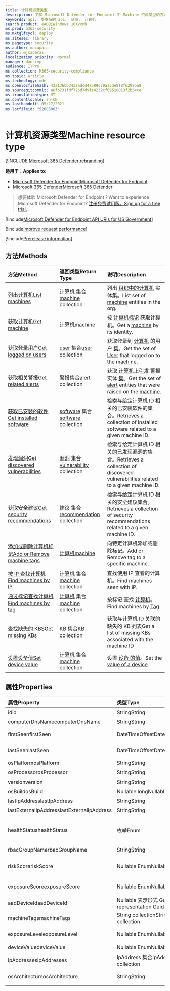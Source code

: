 ```yaml
---
title: 计算机资源类型
description: 了解 Microsoft Defender for Endpoint 中 Machine 资源类型的方法和属性。
keywords: api， 受支持的 api， 获取， 计算机
search.product: eADQiWindows 10XVcnh
ms.prod: m365-security
ms.mktglfcycl: deploy
ms.sitesec: library
ms.pagetype: security
ms.author: macapara
author: mjcaparas
localization_priority: Normal
manager: dansimp
audience: ITPro
ms.collection: M365-security-compliance
ms.topic: article
ms.technology: mde
ms.openlocfilehash: 43a136bb3432adcd47589d29aa5de8f8f6299ba8
ms.sourcegitcommit: a6fb731fdf726d7d9fe4232cf69510013f2b54ce
ms.translationtype: MT
ms.contentlocale: zh-CN
ms.lasthandoff: 05/27/2021
ms.locfileid: "52683063"
---
```

# <a name="machine-resource-type"></a><span data-ttu-id="5bfd1-104">计算机资源类型</span><span class="sxs-lookup"><span data-stu-id="5bfd1-104">Machine resource type</span></span>

[!INCLUDE [Microsoft 365 Defender rebranding](../../includes/microsoft-defender.md)]

<span data-ttu-id="5bfd1-105">**适用于：**</span><span class="sxs-lookup"><span data-stu-id="5bfd1-105">**Applies to:**</span></span>
- [<span data-ttu-id="5bfd1-106">Microsoft Defender for Endpoint</span><span class="sxs-lookup"><span data-stu-id="5bfd1-106">Microsoft Defender for Endpoint</span></span>](https://go.microsoft.com/fwlink/p/?linkid=2154037)
- [<span data-ttu-id="5bfd1-107">Microsoft 365 Defender</span><span class="sxs-lookup"><span data-stu-id="5bfd1-107">Microsoft 365 Defender</span></span>](https://go.microsoft.com/fwlink/?linkid=2118804)

> <span data-ttu-id="5bfd1-108">想要体验 Microsoft Defender for Endpoint？</span><span class="sxs-lookup"><span data-stu-id="5bfd1-108">Want to experience Microsoft Defender for Endpoint?</span></span> [<span data-ttu-id="5bfd1-109">注册免费试用版。</span><span class="sxs-lookup"><span data-stu-id="5bfd1-109">Sign up for a free trial.</span></span>](https://www.microsoft.com/microsoft-365/windows/microsoft-defender-atp?ocid=docs-wdatp-exposedapis-abovefoldlink) 

[!include[Microsoft Defender for Endpoint API URIs for US Government](../../includes/microsoft-defender-api-usgov.md)]

[!include[Improve request performance](../../includes/improve-request-performance.md)]

[!include[Prerelease information](../../includes/prerelease.md)]

## <a name="methods"></a><span data-ttu-id="5bfd1-110">方法</span><span class="sxs-lookup"><span data-stu-id="5bfd1-110">Methods</span></span>

<span data-ttu-id="5bfd1-111">方法</span><span class="sxs-lookup"><span data-stu-id="5bfd1-111">Method</span></span>|<span data-ttu-id="5bfd1-112">返回类型</span><span class="sxs-lookup"><span data-stu-id="5bfd1-112">Return Type</span></span> |<span data-ttu-id="5bfd1-113">说明</span><span class="sxs-lookup"><span data-stu-id="5bfd1-113">Description</span></span>
:---|:---|:---
[<span data-ttu-id="5bfd1-114">列出计算机</span><span class="sxs-lookup"><span data-stu-id="5bfd1-114">List machines</span></span>](get-machines.md) | <span data-ttu-id="5bfd1-115">[计算机](machine.md) 集合</span><span class="sxs-lookup"><span data-stu-id="5bfd1-115">[machine](machine.md) collection</span></span> | <span data-ttu-id="5bfd1-116">列出 [组织中的计算机](machine.md) 实体集。</span><span class="sxs-lookup"><span data-stu-id="5bfd1-116">List set of [machine](machine.md) entities in the org.</span></span>
[<span data-ttu-id="5bfd1-117">获取计算机</span><span class="sxs-lookup"><span data-stu-id="5bfd1-117">Get machine</span></span>](get-machine-by-id.md) | [<span data-ttu-id="5bfd1-118">计算机</span><span class="sxs-lookup"><span data-stu-id="5bfd1-118">machine</span></span>](machine.md) | <span data-ttu-id="5bfd1-119">按 [计算机标识](machine.md) 获取计算机。</span><span class="sxs-lookup"><span data-stu-id="5bfd1-119">Get a [machine](machine.md) by its identity.</span></span>
[<span data-ttu-id="5bfd1-120">获取登录用户</span><span class="sxs-lookup"><span data-stu-id="5bfd1-120">Get logged on users</span></span>](get-machine-log-on-users.md) | <span data-ttu-id="5bfd1-121">[user](user.md) 集合</span><span class="sxs-lookup"><span data-stu-id="5bfd1-121">[user](user.md) collection</span></span> | <span data-ttu-id="5bfd1-122">获取登录到 [计算机](user.md) 的用户 [集](machine.md)。</span><span class="sxs-lookup"><span data-stu-id="5bfd1-122">Get the set of [User](user.md) that logged on to the [machine](machine.md).</span></span>
[<span data-ttu-id="5bfd1-123">获取相关警报</span><span class="sxs-lookup"><span data-stu-id="5bfd1-123">Get related alerts</span></span>](get-machine-related-alerts.md) | <span data-ttu-id="5bfd1-124">[警报](alerts.md)集合</span><span class="sxs-lookup"><span data-stu-id="5bfd1-124">[alert](alerts.md) collection</span></span> | <span data-ttu-id="5bfd1-125">获取 [计算机上引发](alerts.md) 警报实体 [集](machine.md)。</span><span class="sxs-lookup"><span data-stu-id="5bfd1-125">Get the set of [alert](alerts.md) entities that were raised on the [machine](machine.md).</span></span>
[<span data-ttu-id="5bfd1-126">获取已安装的软件</span><span class="sxs-lookup"><span data-stu-id="5bfd1-126">Get installed software</span></span>](get-installed-software.md) | <span data-ttu-id="5bfd1-127">[software](software.md) 集合</span><span class="sxs-lookup"><span data-stu-id="5bfd1-127">[software](software.md) collection</span></span> | <span data-ttu-id="5bfd1-128">检索与给定计算机 ID 相关的已安装软件的集合。</span><span class="sxs-lookup"><span data-stu-id="5bfd1-128">Retrieves a collection of installed software related to a given machine ID.</span></span>
[<span data-ttu-id="5bfd1-129">发现漏洞</span><span class="sxs-lookup"><span data-stu-id="5bfd1-129">Get discovered vulnerabilities</span></span>](get-discovered-vulnerabilities.md) | <span data-ttu-id="5bfd1-130">[漏洞](vulnerability.md) 集合</span><span class="sxs-lookup"><span data-stu-id="5bfd1-130">[vulnerability](vulnerability.md) collection</span></span> | <span data-ttu-id="5bfd1-131">检索与给定计算机 ID 相关的已发现漏洞的集合。</span><span class="sxs-lookup"><span data-stu-id="5bfd1-131">Retrieves a collection of discovered vulnerabilities related to a given machine ID.</span></span>
[<span data-ttu-id="5bfd1-132">获取安全建议</span><span class="sxs-lookup"><span data-stu-id="5bfd1-132">Get security recommendations</span></span>](get-security-recommendations.md) | <span data-ttu-id="5bfd1-133">[建议](recommendation.md) 集合</span><span class="sxs-lookup"><span data-stu-id="5bfd1-133">[recommendation](recommendation.md) collection</span></span> | <span data-ttu-id="5bfd1-134">检索与给定计算机 ID 相关的安全建议集合。</span><span class="sxs-lookup"><span data-stu-id="5bfd1-134">Retrieves a collection of security recommendations related to a given machine ID.</span></span>
[<span data-ttu-id="5bfd1-135">添加或删除计算机标记</span><span class="sxs-lookup"><span data-stu-id="5bfd1-135">Add or Remove machine tags</span></span>](add-or-remove-machine-tags.md) | [<span data-ttu-id="5bfd1-136">计算机</span><span class="sxs-lookup"><span data-stu-id="5bfd1-136">machine</span></span>](machine.md) | <span data-ttu-id="5bfd1-137">向特定计算机添加或删除标记。</span><span class="sxs-lookup"><span data-stu-id="5bfd1-137">Add or Remove tag to a specific machine.</span></span>
[<span data-ttu-id="5bfd1-138">按 IP 查找计算机</span><span class="sxs-lookup"><span data-stu-id="5bfd1-138">Find machines by IP</span></span>](find-machines-by-ip.md) | <span data-ttu-id="5bfd1-139">[计算机](machine.md) 集合</span><span class="sxs-lookup"><span data-stu-id="5bfd1-139">[machine](machine.md) collection</span></span> | <span data-ttu-id="5bfd1-140">查找使用 IP 查看的计算机。</span><span class="sxs-lookup"><span data-stu-id="5bfd1-140">Find machines seen with IP.</span></span>
[<span data-ttu-id="5bfd1-141">通过标记查找计算机</span><span class="sxs-lookup"><span data-stu-id="5bfd1-141">Find machines by tag</span></span>](find-machines-by-tag.md) | <span data-ttu-id="5bfd1-142">[计算机](machine.md) 集合</span><span class="sxs-lookup"><span data-stu-id="5bfd1-142">[machine](machine.md) collection</span></span> | <span data-ttu-id="5bfd1-143">按标记 查找 [计算机](machine-tags.md)。</span><span class="sxs-lookup"><span data-stu-id="5bfd1-143">Find machines by [Tag](machine-tags.md).</span></span>
[<span data-ttu-id="5bfd1-144">查找缺失的 KBS</span><span class="sxs-lookup"><span data-stu-id="5bfd1-144">Get missing KBs</span></span>](get-missing-kbs-machine.md) | <span data-ttu-id="5bfd1-145">KB 集合</span><span class="sxs-lookup"><span data-stu-id="5bfd1-145">KB collection</span></span> | <span data-ttu-id="5bfd1-146">获取与计算机 ID 关联的缺失的 KB 列表</span><span class="sxs-lookup"><span data-stu-id="5bfd1-146">Get a list of missing KBs associated with the machine ID</span></span>
[<span data-ttu-id="5bfd1-147">设置设备值</span><span class="sxs-lookup"><span data-stu-id="5bfd1-147">Set device value</span></span>](set-device-value.md)| <span data-ttu-id="5bfd1-148">[计算机](machine.md) 集合</span><span class="sxs-lookup"><span data-stu-id="5bfd1-148">[machine](machine.md) collection</span></span> | <span data-ttu-id="5bfd1-149">设置 [设备 的值](tvm-assign-device-value.md)。</span><span class="sxs-lookup"><span data-stu-id="5bfd1-149">Set the [value of a device](tvm-assign-device-value.md).</span></span>

## <a name="properties"></a><span data-ttu-id="5bfd1-150">属性</span><span class="sxs-lookup"><span data-stu-id="5bfd1-150">Properties</span></span>

<span data-ttu-id="5bfd1-151">属性</span><span class="sxs-lookup"><span data-stu-id="5bfd1-151">Property</span></span> |   <span data-ttu-id="5bfd1-152">类型</span><span class="sxs-lookup"><span data-stu-id="5bfd1-152">Type</span></span>   |   <span data-ttu-id="5bfd1-153">说明</span><span class="sxs-lookup"><span data-stu-id="5bfd1-153">Description</span></span>
:---|:---|:---
<span data-ttu-id="5bfd1-154">id</span><span class="sxs-lookup"><span data-stu-id="5bfd1-154">id</span></span> | <span data-ttu-id="5bfd1-155">String</span><span class="sxs-lookup"><span data-stu-id="5bfd1-155">String</span></span> | <span data-ttu-id="5bfd1-156">[计算机](machine.md) 标识。</span><span class="sxs-lookup"><span data-stu-id="5bfd1-156">[machine](machine.md) identity.</span></span>
<span data-ttu-id="5bfd1-157">computerDnsName</span><span class="sxs-lookup"><span data-stu-id="5bfd1-157">computerDnsName</span></span> | <span data-ttu-id="5bfd1-158">String</span><span class="sxs-lookup"><span data-stu-id="5bfd1-158">String</span></span> | <span data-ttu-id="5bfd1-159">[计算机](machine.md) 完全限定的名称。</span><span class="sxs-lookup"><span data-stu-id="5bfd1-159">[machine](machine.md) fully qualified name.</span></span>
<span data-ttu-id="5bfd1-160">firstSeen</span><span class="sxs-lookup"><span data-stu-id="5bfd1-160">firstSeen</span></span> | <span data-ttu-id="5bfd1-161">DateTimeOffset</span><span class="sxs-lookup"><span data-stu-id="5bfd1-161">DateTimeOffset</span></span> | <span data-ttu-id="5bfd1-162">Microsoft Defender for [](machine.md) Endpoint 观测到计算机的第一个日期和时间。</span><span class="sxs-lookup"><span data-stu-id="5bfd1-162">First date and time where the [machine](machine.md) was observed by Microsoft Defender for Endpoint.</span></span>
<span data-ttu-id="5bfd1-163">lastSeen</span><span class="sxs-lookup"><span data-stu-id="5bfd1-163">lastSeen</span></span> | <span data-ttu-id="5bfd1-164">DateTimeOffset</span><span class="sxs-lookup"><span data-stu-id="5bfd1-164">DateTimeOffset</span></span> |<span data-ttu-id="5bfd1-165">上次接收的完整设备报告的时间和日期。</span><span class="sxs-lookup"><span data-stu-id="5bfd1-165">Time and date of the last received full device report.</span></span> <span data-ttu-id="5bfd1-166">设备通常每 24 小时发送一次完整报告。</span><span class="sxs-lookup"><span data-stu-id="5bfd1-166">A device typically sends a full report every 24 hours.</span></span>
<span data-ttu-id="5bfd1-167">osPlatform</span><span class="sxs-lookup"><span data-stu-id="5bfd1-167">osPlatform</span></span> | <span data-ttu-id="5bfd1-168">String</span><span class="sxs-lookup"><span data-stu-id="5bfd1-168">String</span></span> | <span data-ttu-id="5bfd1-169">操作系统平台。</span><span class="sxs-lookup"><span data-stu-id="5bfd1-169">Operating system platform.</span></span>
<span data-ttu-id="5bfd1-170">osProcessor</span><span class="sxs-lookup"><span data-stu-id="5bfd1-170">osProcessor</span></span> | <span data-ttu-id="5bfd1-171">String</span><span class="sxs-lookup"><span data-stu-id="5bfd1-171">String</span></span> | <span data-ttu-id="5bfd1-172">操作系统处理器。</span><span class="sxs-lookup"><span data-stu-id="5bfd1-172">Operating system processor.</span></span> <span data-ttu-id="5bfd1-173">请改为使用 osArchitecture 属性。</span><span class="sxs-lookup"><span data-stu-id="5bfd1-173">Use osArchitecture property instead.</span></span>
<span data-ttu-id="5bfd1-174">version</span><span class="sxs-lookup"><span data-stu-id="5bfd1-174">version</span></span> | <span data-ttu-id="5bfd1-175">String</span><span class="sxs-lookup"><span data-stu-id="5bfd1-175">String</span></span> | <span data-ttu-id="5bfd1-176">操作系统版本。</span><span class="sxs-lookup"><span data-stu-id="5bfd1-176">Operating system Version.</span></span>
<span data-ttu-id="5bfd1-177">osBuild</span><span class="sxs-lookup"><span data-stu-id="5bfd1-177">osBuild</span></span> | <span data-ttu-id="5bfd1-178">Nullable long</span><span class="sxs-lookup"><span data-stu-id="5bfd1-178">Nullable long</span></span> | <span data-ttu-id="5bfd1-179">操作系统内部版本编号。</span><span class="sxs-lookup"><span data-stu-id="5bfd1-179">Operating system build number.</span></span>
<span data-ttu-id="5bfd1-180">lastIpAddress</span><span class="sxs-lookup"><span data-stu-id="5bfd1-180">lastIpAddress</span></span> | <span data-ttu-id="5bfd1-181">String</span><span class="sxs-lookup"><span data-stu-id="5bfd1-181">String</span></span> | <span data-ttu-id="5bfd1-182">计算机上本地 NIC 上的最后一[个 IP。](machine.md)</span><span class="sxs-lookup"><span data-stu-id="5bfd1-182">Last IP on local NIC on the [machine](machine.md).</span></span>
<span data-ttu-id="5bfd1-183">lastExternalIpAddress</span><span class="sxs-lookup"><span data-stu-id="5bfd1-183">lastExternalIpAddress</span></span> | <span data-ttu-id="5bfd1-184">String</span><span class="sxs-lookup"><span data-stu-id="5bfd1-184">String</span></span> | <span data-ttu-id="5bfd1-185">计算机访问 Internet [的最后](machine.md) 一个 IP。</span><span class="sxs-lookup"><span data-stu-id="5bfd1-185">Last IP through which the [machine](machine.md) accessed the internet.</span></span>
<span data-ttu-id="5bfd1-186">healthStatus</span><span class="sxs-lookup"><span data-stu-id="5bfd1-186">healthStatus</span></span> | <span data-ttu-id="5bfd1-187">枚举</span><span class="sxs-lookup"><span data-stu-id="5bfd1-187">Enum</span></span> | <span data-ttu-id="5bfd1-188">[计算机](machine.md) 运行状况状态。</span><span class="sxs-lookup"><span data-stu-id="5bfd1-188">[machine](machine.md) health status.</span></span> <span data-ttu-id="5bfd1-189">可能的值包括："Active"、"Inactive"、"ImpairedCommunication"、"NoSensorData"、"NoSensorDataImpairedCommunication"和"Unknown"。</span><span class="sxs-lookup"><span data-stu-id="5bfd1-189">Possible values are: "Active", "Inactive", "ImpairedCommunication", "NoSensorData", "NoSensorDataImpairedCommunication" and "Unknown".</span></span> 
<span data-ttu-id="5bfd1-190">rbacGroupName</span><span class="sxs-lookup"><span data-stu-id="5bfd1-190">rbacGroupName</span></span> | <span data-ttu-id="5bfd1-191">String</span><span class="sxs-lookup"><span data-stu-id="5bfd1-191">String</span></span> | <span data-ttu-id="5bfd1-192">计算机组名称。</span><span class="sxs-lookup"><span data-stu-id="5bfd1-192">Machine group Name.</span></span>
<span data-ttu-id="5bfd1-193">riskScore</span><span class="sxs-lookup"><span data-stu-id="5bfd1-193">riskScore</span></span> | <span data-ttu-id="5bfd1-194">Nullable Enum</span><span class="sxs-lookup"><span data-stu-id="5bfd1-194">Nullable Enum</span></span> | <span data-ttu-id="5bfd1-195">由 Microsoft Defender 终结点评估的风险评分。</span><span class="sxs-lookup"><span data-stu-id="5bfd1-195">Risk score as evaluated by Microsoft Defender for Endpoint.</span></span> <span data-ttu-id="5bfd1-196">可能的值包括："None"、"Informational"、"Low"、"Medium"和"High"。</span><span class="sxs-lookup"><span data-stu-id="5bfd1-196">Possible values are: 'None', 'Informational', 'Low', 'Medium' and 'High'.</span></span>
<span data-ttu-id="5bfd1-197">exposureScore</span><span class="sxs-lookup"><span data-stu-id="5bfd1-197">exposureScore</span></span> | <span data-ttu-id="5bfd1-198">Nullable Enum</span><span class="sxs-lookup"><span data-stu-id="5bfd1-198">Nullable Enum</span></span> | <span data-ttu-id="5bfd1-199">[由](tvm-exposure-score.md) Microsoft Defender for Endpoint 评估的曝光评分。</span><span class="sxs-lookup"><span data-stu-id="5bfd1-199">[Exposure score](tvm-exposure-score.md) as evaluated by Microsoft Defender for Endpoint.</span></span> <span data-ttu-id="5bfd1-200">可能的值包括："None"、"Low"、"Medium"和"High"。</span><span class="sxs-lookup"><span data-stu-id="5bfd1-200">Possible values are: 'None', 'Low', 'Medium' and 'High'.</span></span>
<span data-ttu-id="5bfd1-201">aadDeviceId</span><span class="sxs-lookup"><span data-stu-id="5bfd1-201">aadDeviceId</span></span> | <span data-ttu-id="5bfd1-202">Nullable 表示形式 Guid</span><span class="sxs-lookup"><span data-stu-id="5bfd1-202">Nullable representation Guid</span></span> | <span data-ttu-id="5bfd1-203">当计算机已 (AAD [时](machine.md) ，AAD 设备 ID) 。</span><span class="sxs-lookup"><span data-stu-id="5bfd1-203">AAD Device ID (when [machine](machine.md) is AAD Joined).</span></span>
<span data-ttu-id="5bfd1-204">machineTags</span><span class="sxs-lookup"><span data-stu-id="5bfd1-204">machineTags</span></span> | <span data-ttu-id="5bfd1-205">String collection</span><span class="sxs-lookup"><span data-stu-id="5bfd1-205">String collection</span></span> | <span data-ttu-id="5bfd1-206">计算机 [标记](machine.md) 集。</span><span class="sxs-lookup"><span data-stu-id="5bfd1-206">Set of [machine](machine.md) tags.</span></span>
<span data-ttu-id="5bfd1-207">exposureLevel</span><span class="sxs-lookup"><span data-stu-id="5bfd1-207">exposureLevel</span></span> | <span data-ttu-id="5bfd1-208">Nullable Enum</span><span class="sxs-lookup"><span data-stu-id="5bfd1-208">Nullable Enum</span></span> | <span data-ttu-id="5bfd1-209">由 Microsoft Defender for Endpoint 评估的曝光级别。</span><span class="sxs-lookup"><span data-stu-id="5bfd1-209">Exposure level as evaluated by Microsoft Defender for Endpoint.</span></span> <span data-ttu-id="5bfd1-210">可能的值包括："None"、"Low"、"Medium"和"High"。</span><span class="sxs-lookup"><span data-stu-id="5bfd1-210">Possible values are: 'None', 'Low', 'Medium' and 'High'.</span></span>
<span data-ttu-id="5bfd1-211">deviceValue</span><span class="sxs-lookup"><span data-stu-id="5bfd1-211">deviceValue</span></span> | <span data-ttu-id="5bfd1-212">Nullable Enum</span><span class="sxs-lookup"><span data-stu-id="5bfd1-212">Nullable Enum</span></span> | <span data-ttu-id="5bfd1-213">[设备 的值](tvm-assign-device-value.md)。</span><span class="sxs-lookup"><span data-stu-id="5bfd1-213">The [value of the device](tvm-assign-device-value.md).</span></span> <span data-ttu-id="5bfd1-214">可能的值包括："Normal"、"Low"和"High"。</span><span class="sxs-lookup"><span data-stu-id="5bfd1-214">Possible values are: 'Normal', 'Low' and 'High'.</span></span>
<span data-ttu-id="5bfd1-215">ipAddresses</span><span class="sxs-lookup"><span data-stu-id="5bfd1-215">ipAddresses</span></span> | <span data-ttu-id="5bfd1-216">IpAddress 集合</span><span class="sxs-lookup"><span data-stu-id="5bfd1-216">IpAddress collection</span></span> | <span data-ttu-id="5bfd1-217">***IpAddress 对象*** 集。</span><span class="sxs-lookup"><span data-stu-id="5bfd1-217">Set of ***IpAddress*** objects.</span></span> <span data-ttu-id="5bfd1-218">请参阅[获取计算机 API。](get-machines.md)</span><span class="sxs-lookup"><span data-stu-id="5bfd1-218">See [Get machines API](get-machines.md).</span></span>
<span data-ttu-id="5bfd1-219">osArchitecture</span><span class="sxs-lookup"><span data-stu-id="5bfd1-219">osArchitecture</span></span> | <span data-ttu-id="5bfd1-220">String</span><span class="sxs-lookup"><span data-stu-id="5bfd1-220">String</span></span> | <span data-ttu-id="5bfd1-221">操作系统体系结构。</span><span class="sxs-lookup"><span data-stu-id="5bfd1-221">Operating system architecture.</span></span> <span data-ttu-id="5bfd1-222">可能的值是："32 位"、"64 位"。</span><span class="sxs-lookup"><span data-stu-id="5bfd1-222">Possible values are: "32-bit", "64-bit".</span></span> <span data-ttu-id="5bfd1-223">使用此属性，而不是 osProcessor。</span><span class="sxs-lookup"><span data-stu-id="5bfd1-223">Use this property instead of osProcessor.</span></span>


